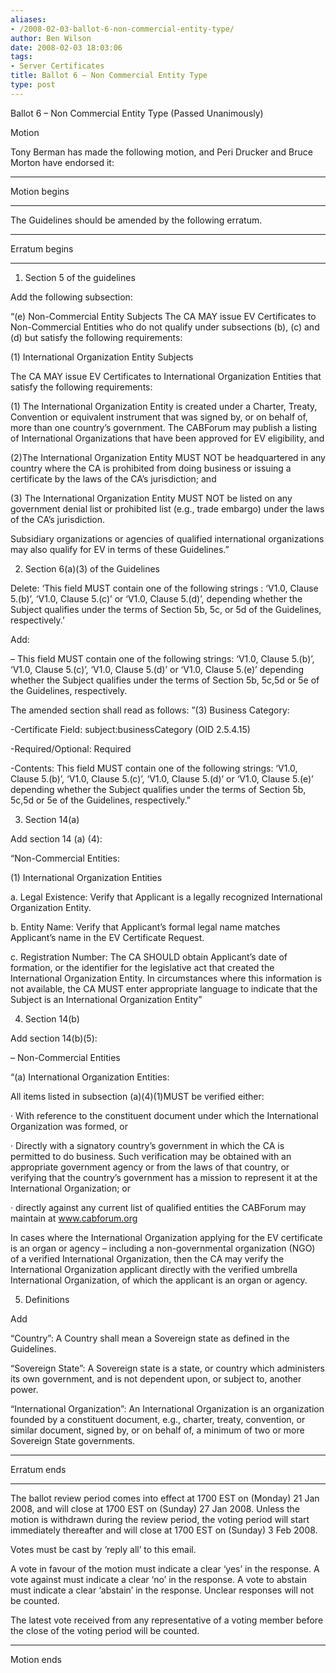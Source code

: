 ```yaml
---
aliases:
- /2008-02-03-ballot-6-non-commercial-entity-type/
author: Ben Wilson
date: 2008-02-03 18:03:06
tags:
- Server Certificates
title: Ballot 6 – Non Commercial Entity Type
type: post
---
```


Ballot 6 – Non Commercial Entity Type (Passed Unanimously)

Motion

Tony Berman has made the following motion, and Peri Drucker and Bruce Morton have endorsed it:

______________________________________________________________________

Motion begins

______________________________________________________________________

The Guidelines should be amended by the following erratum.

______________________________________________________________________

Erratum begins

______________________________________________________________________

1. Section 5 of the guidelines

Add the following subsection:

“(e) Non-Commercial Entity Subjects The CA MAY issue EV Certificates to Non-Commercial Entities who do not qualify under subsections (b), (c) and (d) but satisfy the following requirements:

(1) International Organization Entity Subjects

The CA MAY issue EV Certificates to International Organization Entities that satisfy the following requirements:

(1) The International Organization Entity is created under a Charter, Treaty, Convention or equivalent instrument that was signed by, or on behalf of, more than one country’s government. The CABForum may publish a listing of International Organizations that have been approved for EV eligibility, and

(2)The International Organization Entity MUST NOT be headquartered in any country where the CA is prohibited from doing business or issuing a certificate by the laws of the CA’s jurisdiction; and

(3) The International Organization Entity MUST NOT be listed on any government denial list or prohibited list (e.g., trade embargo) under the laws of the CA’s jurisdiction.

Subsidiary organizations or agencies of qualified international organizations may also qualify for EV in terms of these Guidelines.”

2. Section 6(a)(3) of the Guidelines

Delete: ‘This field MUST contain one of the following strings : ‘V1.0, Clause 5.(b)’, ‘V1.0, Clause 5.(c)’ or ‘V1.0, Clause 5.(d)’, depending whether the Subject qualifies under the terms of Section 5b, 5c, or 5d of the Guidelines, respectively.’

Add:

– This field MUST contain one of the following strings: ‘V1.0, Clause 5.(b)’, ‘V1.0, Clause 5.(c)’, ‘V1.0, Clause 5.(d)’ or ‘V1.0, Clause 5.(e)’ depending whether the Subject qualifies under the terms of Section 5b, 5c,5d or 5e of the Guidelines, respectively.

The amended section shall read as follows: ”(3) Business Category:

-Certificate Field: subject:businessCategory (OID 2.5.4.15)

-Required/Optional: Required

-Contents: This field MUST contain one of the following strings: ‘V1.0, Clause 5.(b)’, ‘V1.0, Clause 5.(c)’, ‘V1.0, Clause 5.(d)’ or ‘V1.0, Clause 5.(e)’ depending whether the Subject qualifies under the terms of Section 5b, 5c,5d or 5e of the Guidelines, respectively.”

3. Section 14(a)

Add section 14 (a) (4):

“Non-Commercial Entities:

(1) International Organization Entities

a. Legal Existence: Verify that Applicant is a legally recognized International Organization Entity.

b. Entity Name: Verify that Applicant’s formal legal name matches Applicant’s name in the EV Certificate Request.

c. Registration Number: The CA SHOULD obtain Applicant’s date of formation, or the identifier for the legislative act that created the International Organization Entity. In circumstances where this information is not available, the CA MUST enter appropriate language to indicate that the Subject is an International Organization Entity”

4. Section 14(b)

Add section 14(b)(5):

– Non-Commercial Entities

“(a) International Organization Entities:

All items listed in subsection (a)(4)(1)MUST be verified either:

· With reference to the constituent document under which the International Organization was formed, or

· Directly with a signatory country’s government in which the CA is permitted to do business. Such verification may be obtained with an appropriate government agency or from the laws of that country, or verifying that the country’s government has a mission to represent it at the International Organization; or

· directly against any current list of qualified entities the CABForum may maintain at www.cabforum.org

In cases where the International Organization applying for the EV certificate is an organ or agency – including a non-governmental organization (NGO) of a verified International Organization, then the CA may verify the International Organization applicant directly with the verified umbrella International Organization, of which the applicant is an organ or agency.

5. Definitions

Add

“Country”: A Country shall mean a Sovereign state as defined in the Guidelines.

“Sovereign State”: A Sovereign state is a state, or country which administers its own government, and is not dependent upon, or subject to, another power.

“International Organization”: An International Organization is an organization founded by a constituent document, e.g., charter, treaty, convention, or similar document, signed by, or on behalf of, a minimum of two or more Sovereign State governments.

______________________________________________________________________

Erratum ends

______________________________________________________________________

The ballot review period comes into effect at 1700 EST on (Monday) 21 Jan 2008, and will close at 1700 EST on (Sunday) 27 Jan 2008. Unless the motion is withdrawn during the review period, the voting period will start immediately thereafter and will close at 1700 EST on (Sunday) 3 Feb 2008.

Votes must be cast by ‘reply all’ to this email.

A vote in favour of the motion must indicate a clear ‘yes’ in the response. A vote against must indicate a clear ‘no’ in the response. A vote to abstain must indicate a clear ‘abstain’ in the response. Unclear responses will not be counted.

The latest vote received from any representative of a voting member before the close of the voting period will be counted.

______________________________________________________________________

Motion ends
